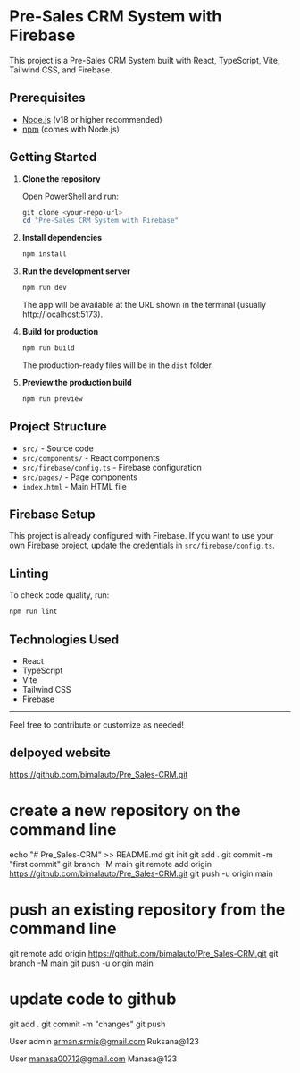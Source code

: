 # Pre-Sales CRM System with Firebase

This project is a Pre-Sales CRM System built with React, TypeScript, Vite, Tailwind CSS, and Firebase.

## Prerequisites

- [Node.js](https://nodejs.org/) (v18 or higher recommended)
- [npm](https://www.npmjs.com/) (comes with Node.js)

## Getting Started

1. **Clone the repository**
   
   Open PowerShell and run:
   ```powershell
   git clone <your-repo-url>
   cd "Pre-Sales CRM System with Firebase"
   ```

2. **Install dependencies**
   ```powershell
   npm install
   ```

3. **Run the development server**
   ```powershell
   npm run dev
   ```
   The app will be available at the URL shown in the terminal (usually http://localhost:5173).

4. **Build for production**
   ```powershell
   npm run build
   ```
   The production-ready files will be in the `dist` folder.

5. **Preview the production build**
   ```powershell
   npm run preview
   ```

## Project Structure

- `src/` - Source code
- `src/components/` - React components
- `src/firebase/config.ts` - Firebase configuration
- `src/pages/` - Page components
- `index.html` - Main HTML file

## Firebase Setup

This project is already configured with Firebase. If you want to use your own Firebase project, update the credentials in `src/firebase/config.ts`.

## Linting

To check code quality, run:
```powershell
npm run lint
```

## Technologies Used
- React
- TypeScript
- Vite
- Tailwind CSS
- Firebase

---

Feel free to contribute or customize as needed!


## delpoyed website
https://github.com/bimalauto/Pre_Sales-CRM.git

# create a new repository on the command line
echo "# Pre_Sales-CRM" >> README.md
git init
git add .
git commit -m "first commit"
git branch -M main
git remote add origin https://github.com/bimalauto/Pre_Sales-CRM.git
git push -u origin main

# push an existing repository from the command line
git remote add origin https://github.com/bimalauto/Pre_Sales-CRM.git
git branch -M main
git push -u origin main

# update code to github
git add .
git commit -m "changes"
git push

User admin
arman.srmis@gmail.com
Ruksana@123

User
manasa00712@gmail.com
Manasa@123